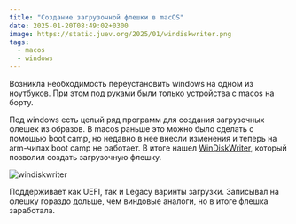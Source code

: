 ```yaml
---
title: "Создание загрузочной флешки в macOS"
date: 2025-01-20T08:49:02+0300
image: https://static.juev.org/2025/01/windiskwriter.png
tags: 
  - macos
  - windows
---
```


Возникла необходимость переустановить windows на одном из ноутбуков. При этом под руками были только устройства с macos
на борту.

Под windows есть целый ряд программ для создания загрузочных флешек из образов. В macos раньше это можно было сделать
с помощью boot camp, но недавно в нее внесли изменения и теперь на arm-чипах boot camp не работает. В итоге нашел
[WinDiskWriter](https://github.com/TechUnRestricted/WinDiskWriter), который позволил создать загрузочную флешку.

![windiskwriter](https://static.juev.org/2025/01/windiskwriter.png)

Поддерживает как UEFI, так и Legacy варинты загрузки. Записывал на флешку гораздо дольше, чем виндовые аналоги, но
в итоге флешка заработала.
